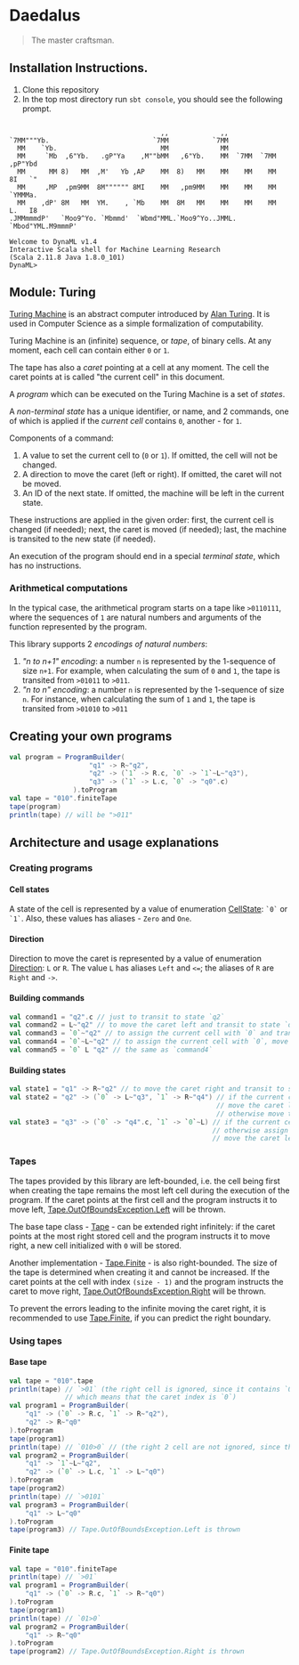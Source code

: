 # Daedalus

>The master craftsman.

## Installation Instructions.

1. Clone this repository
2. In the top most directory run ```sbt console```, you should see the following prompt.

```

                                      ,,             ,,
`7MM"""Yb.                          `7MM           `7MM
  MM    `Yb.                          MM             MM
  MM     `Mb  ,6"Yb.   .gP"Ya    ,M""bMM   ,6"Yb.    MM  `7MM  `7MM  ,pP"Ybd
  MM      MM 8)   MM  ,M'   Yb ,AP    MM  8)   MM    MM    MM    MM  8I   `"
  MM     ,MP  ,pm9MM  8M"""""" 8MI    MM   ,pm9MM    MM    MM    MM  `YMMMa.
  MM    ,dP' 8M   MM  YM.    , `Mb    MM  8M   MM    MM    MM    MM  L.   I8
.JMMmmmdP'   `Moo9^Yo. `Mbmmd'  `Wbmd"MML.`Moo9^Yo..JMML.  `Mbod"YML.M9mmmP'

Welcome to DynaML v1.4 
Interactive Scala shell for Machine Learning Research
(Scala 2.11.8 Java 1.8.0_101)
DynaML> 

```


## Module: Turing

[Turing Machine](https://en.wikipedia.org/wiki/Turing_machine) 
is an abstract computer introduced by [Alan Turing](https://en.wikipedia.org/wiki/Alan_Turing).
It is used in Computer Science as a simple formalization of computability.

Turing Machine is an (infinite) sequence, or <i>tape</i>, of binary cells.
At any moment, each cell can contain either `0` or `1`.

The tape has also a <i>caret</i> pointing at a cell at any moment.
The cell the caret points at is called "the current cell" in this document.

A <i>program</i> which can be executed on the Turing Machine is a set of <i>states</i>.

A <i>non-terminal state</i> has a unique identifier, or name, and 2 commands,
one of which is applied if the <i>current cell</i> contains `0`, another - for `1`.

Components of a command:

1. A value to set the current cell to (`0` or `1`). If omitted, the cell will not be changed.
1. A direction to move the caret (left or right). If omitted, the caret will not be moved.
1. An ID of the next state. If omitted, the machine will be left in the current state.

These instructions are applied in the given order: first, the current cell is changed (if needed);
next, the caret is moved (if needed); last, the machine is transited to the new state (if needed).

An execution of the program should end in a special <i>terminal state</i>, which has no instructions.

### Arithmetical computations

In the typical case, the arithmetical program starts on a tape like `>0110111`,
where the sequences of `1` are natural numbers and arguments of the function represented by the program.

This library supports 2 <i>encodings of natural numbers</i>:

1. <i>"n to n+1" encoding</i>: a number `n` is represented by the 1-sequence of size `n+1`.
For example, when calculating the sum of `0` and `1`, the tape is transited from `>01011` to `>011`.
2. <i>"n to n" encoding</i>: a number `n` is represented by the 1-sequence of size `n`.
For instance, when calculating the sum of `1` and `1`,
the tape is transited from `>01010` to `>011`



## Creating your own programs

```scala
val program = ProgramBuilder(
              		"q1" -> R~"q2",
              		"q2" -> (`1` -> R.c, `0` -> `1`~L~"q3"),
              		"q3" -> (`1` -> L.c, `0` -> "q0".c)
              	).toProgram
val tape = "010".finiteTape
tape(program)
println(tape) // will be ">011"
```

## Architecture and usage explanations

### Creating programs

#### Cell states

A state of the cell is represented by a value of enumeration [CellState](http://skozlov.github.io/turing/scaladoc/base/0.1/#io.github.mandar2812.turing.CellState$): `` `0` `` or `` `1` ``.
Also, these values has aliases - `Zero` and `One`.

#### Direction

Direction to move the caret is represented by a value of enumeration [Direction](http://skozlov.github.io/turing/scaladoc/base/0.1/#io.github.mandar2812.turing.Direction$): `L` or `R`.
The value `L` has aliases `Left` and `<=`; the aliases of `R` are `Right` and `->`.

#### Building commands

```scala
val command1 = "q2".c // just to transit to state `q2`
val command2 = L~"q2" // to move the caret left and transit to state `q2`
val command3 = `0`~"q2" // to assign the current cell with `0` and transit to state `q2`
val command4 = `0`~L~"q2" // to assign the current cell with `0`, move the caret left and transit to state `q2`
val command5 = `0` L "q2" // the same as `command4`
```

#### Building states

```scala
val state1 = "q1" -> R~"q2" // to move the caret right and transit to state `q2`
val state2 = "q2" -> (`0` -> L~"q3", `1` -> R~"q4") // if the current cell contains `0`,
                                                    // move the caret left and transit to state `q3`,
                                                    // otherwise move the caret right and transit to state `q4`
val state3 = "q3" -> (`0` -> "q4".c, `1` -> `0`~L) // if the current cell contains `0`, transit to state "q4",
                                                   // otherwise assign the current cell with `0`,
                                                   // move the caret left and stay in state `q3`
```

### Tapes

The tapes provided by this library are left-bounded,
i.e. the cell being first when creating the tape remains the most left cell during the execution of the program.
If the caret points at the first cell and the program instructs it to move left,
[Tape.OutOfBoundsException.Left](http://skozlov.github.io/turing/scaladoc/base/0.1/#io.github.mandar2812.turing.Tape$$OutOfBoundsException$$Left) will be thrown.

The base tape class - [Tape](http://skozlov.github.io/turing/scaladoc/base/0.1/#io.github.mandar2812.turing.Tape) - can be extended right infinitely:
if the caret points at the most right stored cell and the program instructs it to move right,
a new cell initialized with `0` will be stored.

Another implementation - [Tape.Finite](http://skozlov.github.io/turing/scaladoc/base/0.1/#io.github.mandar2812.turing.Tape$$Finite) - is also right-bounded.
The size of the tape is determined when creating it and cannot be increased.
If the caret points at the cell with index `(size - 1)` and the program instructs the caret to move right,
[Tape.OutOfBoundsException.Right](http://skozlov.github.io/turing/scaladoc/base/0.1/#io.github.mandar2812.turing.Tape$$OutOfBoundsException$$Right) will be thrown.

To prevent the errors leading to the infinite moving the caret right,
it is recommended to use [Tape.Finite](http://skozlov.github.io/turing/scaladoc/base/0.1/#io.github.mandar2812.turing.Tape$$Finite), if you can predict the right boundary.

### Using tapes

#### Base tape

```scala
val tape = "010".tape
println(tape) // `>01` (the right cell is ignored, since it contains `0` by contract; the first character is `>`,
              // which means that the caret index is `0`)
val program1 = ProgramBuilder(
	"q1" -> (`0` -> R.c, `1` -> R~"q2"),
	"q2" -> R~"q0"
).toProgram
tape(program1)
println(tape) // `010>0` // (the right 2 cell are not ignored, since the caret points at the 2nd one)
val program2 = ProgramBuilder(
	"q1" -> `1`~L~"q2",
	"q2" -> (`0` -> L.c, `1` -> L~"q0")
).toProgram
tape(program2)
println(tape) // `>0101`
val program3 = ProgramBuilder(
	"q1" -> L~"q0"
).toProgram
tape(program3) // Tape.OutOfBoundsException.Left is thrown
```

#### Finite tape

```scala
val tape = "010".finiteTape
println(tape) // `>01`
val program1 = ProgramBuilder(
	"q1" -> (`0` -> R.c, `1` -> R~"q0")
).toProgram
tape(program1)
println(tape) // `01>0`
val program2 = ProgramBuilder(
	"q1" -> R~"q0"
).toProgram
tape(program2) // Tape.OutOfBoundsException.Right is thrown
```
